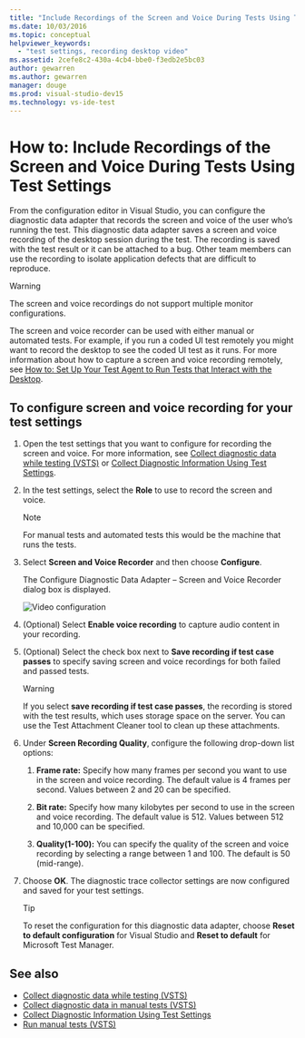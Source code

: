 ```yaml
---
title: "Include Recordings of the Screen and Voice During Tests Using Test Settings in Visual Studio"
ms.date: 10/03/2016
ms.topic: conceptual
helpviewer_keywords:
  - "test settings, recording desktop video"
ms.assetid: 2cefe8c2-430a-4cb4-bbe0-f3edb2e5bc03
author: gewarren
ms.author: gewarren
manager: douge
ms.prod: visual-studio-dev15
ms.technology: vs-ide-test
---
```

# How to: Include Recordings of the Screen and Voice During Tests Using Test Settings

From the configuration editor in Visual Studio, you can configure the diagnostic data adapter that records the screen and voice of the user who’s running the test. This diagnostic data adapter saves a screen and voice recording of the desktop session during the test. The recording is saved with the test result or it can be attached to a bug. Other team members can use the recording to isolate application defects that are difficult to reproduce.

> [!WARNING]
> The screen and voice recordings do not support multiple monitor configurations.

The screen and voice recorder can be used with either manual or automated tests. For example, if you run a coded UI test remotely you might want to record the desktop to see the coded UI test as it runs. For more information about how to capture a screen and voice recording remotely, see [How to: Set Up Your Test Agent to Run Tests that Interact with the Desktop](../test/how-to-set-up-your-test-agent-to-run-tests-that-interact-with-the-desktop.md).

## To configure screen and voice recording for your test settings

1.  Open the test settings that you want to configure for recording the screen and voice. For more information, see [Collect diagnostic data while testing (VSTS)](/vsts/manual-test/collect-diagnostic-data) or [Collect Diagnostic Information Using Test Settings](../test/collect-diagnostic-information-using-test-settings.md).

2.  In the test settings, select the **Role** to use to record the screen and voice.

    > [!NOTE]
    > For manual tests and automated tests this would be the machine that runs the tests.

3.  Select **Screen and Voice Recorder** and then choose **Configure**.

     The Configure Diagnostic Data Adapter – Screen and Voice Recorder dialog box is displayed.

     ![Video configuration](../test/media/testsettingvideoconfiggdr.png "TestSettingVideoConfigGDR")

4.  (Optional) Select **Enable voice recording** to capture audio content in your recording.

5.  (Optional) Select the check box next to **Save recording if test case passes** to specify saving screen and voice recordings for both failed and passed tests.

    > [!WARNING]
    > If you select **save recording if test case passes**, the recording is stored with the test results, which uses storage space on the server. You can use the Test Attachment Cleaner tool to clean up these attachments.

6.  Under **Screen Recording Quality**, configure the following drop-down list options:

    1.  **Frame rate:** Specify how many frames per second you want to use in the screen and voice recording. The default value is 4 frames per second. Values between 2 and 20 can be specified.

    2.  **Bit rate:** Specify how many kilobytes per second to use in the screen and voice recording. The default value is 512. Values between 512 and 10,000 can be specified.

    3.  **Quality(1-100):** You can specify the quality of the screen and voice recording by selecting a range between 1 and 100. The default is 50 (mid-range).

7.  Choose **OK**. The diagnostic trace collector settings are now configured and saved for your test settings.

    > [!TIP]
    > To reset the configuration for this diagnostic data adapter, choose **Reset to default configuration** for Visual Studio and **Reset to default** for Microsoft Test Manager.

## See also

- [Collect diagnostic data while testing (VSTS)](/vsts/manual-test/collect-diagnostic-data)
- [Collect diagnostic data in manual tests (VSTS)](/vsts/manual-test/mtm/collect-more-diagnostic-data-in-manual-tests)
- [Collect Diagnostic Information Using Test Settings](../test/collect-diagnostic-information-using-test-settings.md)
- [Run manual tests (VSTS)](/vsts/manual-test/getting-started/run-manual-tests)